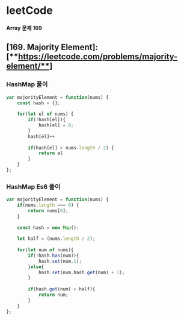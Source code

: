 # leetCode

**Array 문제 169**

## [169. Majority Element]:[**https://leetcode.com/problems/majority-element/**]

### HashMap 풀이

```js
var majorityElement = function(nums) {
    const hash = {};
    
    for(let el of nums) {
        if(!hash[el]){
            hash[el] = 0;
        }
        hash[el]++
        
        if(hash[el] > nums.length / 2) {
            return el
        }
    }
};
```

### HashMap Es6 풀이 

```js
var majorityElement = function(nums) {
    if(nums.length === 0) {
        return nums[0];
    }
    
    const hash = new Map();
    
    let half = (nums.length / 2);
    
    for(let num of nums){
        if(!hash.has(num)){
            hash.set(num,1);
        }else{
            hash.set(num,hash.get(num) + 1);
        }
        
        if(hash.get(num) > half){
            return num;
        }
    }
};
```